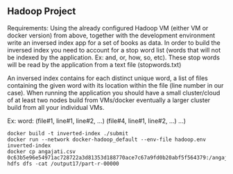 ## Hadoop Project


Requirements: Using the already configured Hadoop VM (either VM or docker version) from above, 
together with the development environment write an inversed index app for
a set of books as data. 
In order to build the inversed index you need to account for a stop word list
(words that will not be indexed by the application. Ex: and, or, how, so, etc).
These stop words will be read by the application from a text file (stopwords.txt)

An inversed index contains for each distinct unique word, 
a list of files containing the given word with its location within the file
(line number in our case). When running the application you should have a small
cluster/cloud of at least two nodes build from VMs/docker eventually a 
larger cluster build from all your individual VMs.

Ex: word: (file#1, line#1, line#2, ...) (file#4, line#1, line#2, ...) ...)



```
docker build -t inverted-index ./submit
docker run --network docker-hadoop_default --env-file hadoop.env inverted-index
docker cp angajati.csv 0c63b5e96e54971ac728722a3d81353d188770ace7c67a9fd0b20abf5f564379:/angajati.csv
hdfs dfs -cat /output17/part-r-00000
```